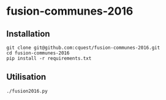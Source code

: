 # fusion-communes-2016

## Installation

    git clone git@github.com:cquest/fusion-communes-2016.git
    cd fusion-communes-2016
    pip install -r requirements.txt

## Utilisation

    ./fusion2016.py

